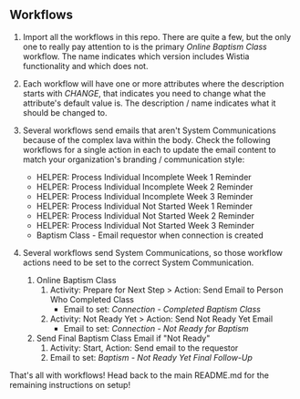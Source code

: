 ## Workflows

1. Import all the workflows in this repo. There are quite a few, but the only one to really pay attention to is the primary _Online Baptism Class_ workflow. The name indicates which version includes Wistia functionality and which does not.

2. Each workflow will have one or more attributes where the description starts with _CHANGE_, that indicates you need to change what the attribute's default value is. The description / name  indicates what it should be changed to.

3. Several workflows send emails that aren't System Communications because of the complex lava within the body. Check the following workflows for a single action in each to update the email content to match your organization's branding / communication style:

    - HELPER: Process Individual Incomplete Week 1 Reminder
    - HELPER: Process Individual Incomplete Week 2 Reminder
    - HELPER: Process Individual Incomplete Week 3 Reminder
    - HELPER: Process Individual Not Started Week 1 Reminder
    - HELPER: Process Individual Not Started Week 2 Reminder
    - HELPER: Process Individual Not Started Week 3 Reminder
    - Baptism Class - Email requestor when connection is created

4. Several workflows send System Communications, so those workflow actions need to be set to the correct System Communication.

    1. Online Baptism Class
        1. Activity: Prepare for Next Step > Action: Send Email to Person Who Completed Class
            - Email to set: _Connection - Completed Baptism Class_
        2. Activity: Not Ready Yet > Action: Send Not Ready Yet Email
            - Email to set: _Connection - Not Ready for Baptism_
    2. Send Final Baptism Class Email if "Not Ready"
        1. Activity: Start, Action: Send email to the requestor
        2. Email to set: _Baptism - Not Ready Yet Final Follow-Up_

That's all with workflows! Head back to the main README.md for the remaining instructions on setup!
